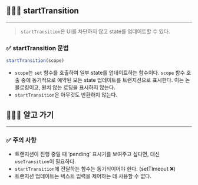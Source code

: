 ## 🧑🏻‍💻 **startTransition**

---

> `startTransition`은 UI를 차단하지 않고 state를 업데이트할 수 있다.
> 

### ✅ **startTransition** 문법

```jsx
startTransition(scope)
```

- `scope`는 `set` 함수를 호출하여 일부 state를 업데이트하는 함수이다. `scope` 함수 호출 중에 동기적으로 예약된 모든 state 업데이트를 트랜지션으로 표시한다. 이는 논블로킹이고, 원치 않는 로딩을 표시하지 않는다.
- `startTransition`은 아무것도 반환하지 않는다.

## 🧑🏻‍💻 알고 가기

---

### ✅ 주의 사항

- 트랜지션이 진행 중일 때 ‘pending’ 표시기를 보여주고 싶다면, 대신 `useTransition`이 필요하다.
- `startTransition`에 전달하는 함수는 동기식이어야 한다. (setTImeout ❌)
- 트랜지션 업데이트는 텍스트 입력을 제어하는 데 사용할 수 없다.